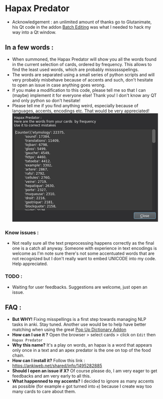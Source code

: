 # Hapax Predator
* Acknowledgement : an unlimited amount of thanks go to Glutanimate, his Qt code in the addon [Batch Editing](https://ankiweb.net/shared/info/291119185) was what I needed to hack my way into a Qt window.

## In a few words :
* When summoned, the Hapax Predator will show you all the words found in the current selection of cards, ordered by frequency. This allows to find the least used words, which are probably misssssspelings.
* The words are separated using a small series of python scripts and will very probably misbehave because of accents and such, don't hesitate to open an issue in case anything goes wrong.
* If you make a modification to this code, please tell me so that I can (maybe) implement it for everyone else! Thank you! I don't know any QT and only python so don't hesitate!
* Please tell me if you find anything weird, especially because of languages, accents, encodings etc. That would be very appreciated!
    ![picture](HapaxPredator.png)

### Know issues :
* Not really sure all the text preprocessing happens correctly as the final one is a catch all anyway. Someone with experience in text encodings is welcome as I'm note sure there's not some accentuated words that are not recognized but I don't really want to embed UNICODE into my code. Help appreciated.

### TODO :
* Waiting for user feedbacks. Suggestions are welcome, just open an issue.


## FAQ :
* **But WHY!** Fixing misspellings is a first step towards managing NLP tasks in anki. Stay tuned. Another use would be to help have better matching when using the great [Pop Up Dictionary Addon](https://ankiweb.net/shared/info/153625306)
* **How can I use it ?** Open the browser > select cards > click on `Edit` then `Hapax Predator`
* **Why this name?** It's a play on words, an hapax is a word that appears only once in a text and an apex predator is the one on top of the food chain.
* **How can I install it?** Follow this link : https://ankiweb.net/shared/info/1495282885
* **Should I open an issue if X?** Of course please do, I am very eager to get feedbacks and am very early to all this.
* **What happenned to my accents?** I decided to ignore as many accents as possible (for example `é` got turned into `e`) because I create way too many cards to care about them.
